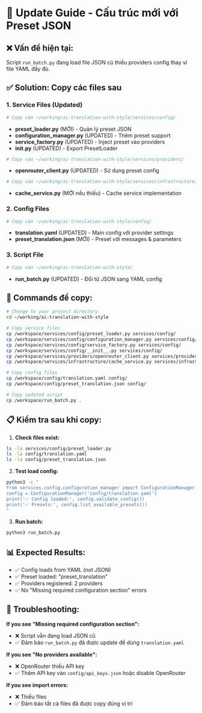 # 🔄 Update Guide - Cấu trúc mới với Preset JSON

## ❌ Vấn đề hiện tại:
Script `run_batch.py` đang load file JSON cũ thiếu providers config thay vì file YAML đầy đủ.

## ✅ Solution: Copy các files sau

### 1. Service Files (Updated)
```bash
# Copy vào ~/working/ai-translation-with-style/services/config/
```
- **preset_loader.py** (MỚI) - Quản lý preset JSON
- **configuration_manager.py** (UPDATED) - Thêm preset support  
- **service_factory.py** (UPDATED) - Inject preset vào providers
- **__init__.py** (UPDATED) - Export PresetLoader

```bash
# Copy vào ~/working/ai-translation-with-style/services/providers/
```
- **openrouter_client.py** (UPDATED) - Sử dụng preset config

```bash
# Copy vào ~/working/ai-translation-with-style/services/infrastructure/
```
- **cache_service.py** (MỚI nếu thiếu) - Cache service implementation

### 2. Config Files
```bash
# Copy vào ~/working/ai-translation-with-style/config/
```
- **translation.yaml** (UPDATED) - Main config với provider settings
- **preset_translation.json** (MỚI) - Preset với messages & parameters

### 3. Script File
```bash
# Copy vào ~/working/ai-translation-with-style/
```
- **run_batch.py** (UPDATED) - Đổi từ JSON sang YAML config

## 🚀 Commands để copy:

```bash
# Change to your project directory
cd ~/working/ai-translation-with-style

# Copy service files
cp /workspace/services/config/preset_loader.py services/config/
cp /workspace/services/config/configuration_manager.py services/config/
cp /workspace/services/config/service_factory.py services/config/
cp /workspace/services/config/__init__.py services/config/
cp /workspace/services/providers/openrouter_client.py services/providers/
cp /workspace/services/infrastructure/cache_service.py services/infrastructure/

# Copy config files
cp /workspace/config/translation.yaml config/
cp /workspace/config/preset_translation.json config/

# Copy updated script
cp /workspace/run_batch.py .
```

## 📋 Kiểm tra sau khi copy:

1. **Check files exist:**
```bash
ls -la services/config/preset_loader.py
ls -la config/translation.yaml  
ls -la config/preset_translation.json
```

2. **Test load config:**
```bash
python3 -c "
from services.config.configuration_manager import ConfigurationManager
config = ConfigurationManager('config/translation.yaml')
print('✅ Config loaded:', config.validate_config())
print('✅ Presets:', config.list_available_presets())
"
```

3. **Run batch:**
```bash
python3 run_batch.py
```

## 📊 Expected Results:
- ✅ Config loads from YAML (not JSON)
- ✅ Preset loaded: "preset_translation"  
- ✅ Providers registered: 2 providers
- ✅ No "Missing required configuration section" errors

## 🔧 Troubleshooting:

**If you see "Missing required configuration section":**
- ❌ Script vẫn đang load JSON cũ 
- ✅ Đảm bảo `run_batch.py` đã được update để dùng `translation.yaml`

**If you see "No providers available":**
- ❌ OpenRouter thiếu API key
- ✅ Thêm API key vào `config/api_keys.json` hoặc disable OpenRouter

**If you see import errors:**
- ❌ Thiếu files
- ✅ Đảm bảo tất cả files đã được copy đúng vị trí